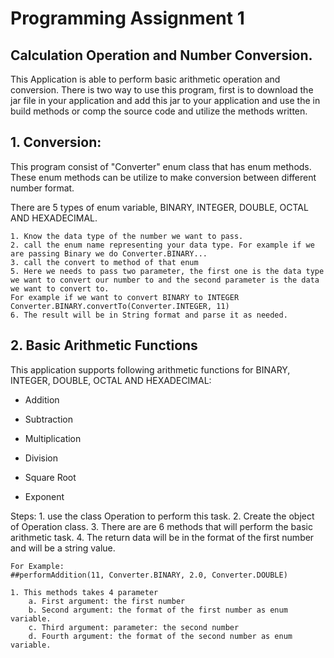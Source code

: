 # Programming Assignment 1
## Calculation Operation and Number Conversion. 

This Application is able to perform basic arithmetic operation and conversion. 
There is two way to use this program, first is to download the jar file in your application and add this jar to your application and use the in build methods or comp the source code and utilize the methods written. 

## 1. Conversion: 
This program consist of "Converter" enum class that has enum methods. These enum methods can be utilize to make conversion between different number format. 

There are 5 types of enum variable, BINARY, INTEGER, DOUBLE, OCTAL AND HEXADECIMAL. 

	1. Know the data type of the number we want to pass. 
	2. call the enum name representing your data type. For example if we are passing Binary we do Converter.BINARY...		
	3. call the convert to method of that enum
	5. Here we needs to pass two parameter, the first one is the data type we want to convert our number to and the second parameter is the data we want to convert to.
	For example if we want to convert BINARY to INTEGER 
	Converter.BINARY.convertTo(Converter.INTEGER, 11)
	6. The result will be in String format and parse it as needed. 
	
	
## 2. Basic Arithmetic  Functions
This application supports following arithmetic functions for BINARY, INTEGER, DOUBLE, OCTAL AND HEXADECIMAL: 

- Addition

- Subtraction

- Multiplication

- Division

- Square Root

- Exponent


Steps: 
	1. use the class Operation to perform this task. 
	2. Create the object of Operation class. 
	3. There are are 6 methods that will perform the basic arithmetic task. 
	4. The return data will be in the format of the first number and will be a string value. 
	
	For Example: 
	##performAddition(11, Converter.BINARY, 2.0, Converter.DOUBLE)
	
	1. This methods takes 4 parameter
		a. First argument: the first number
		b. Second argument: the format of the first number as enum variable.
		c. Third argument: parameter: the second number
		d. Fourth argument: the format of the second number as enum variable.  
		
	
	
